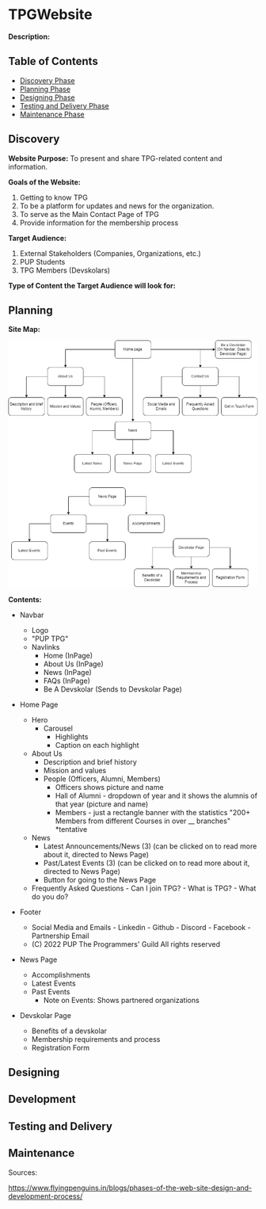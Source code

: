 # TPGWebsite
**Description:**

## Table of Contents
- [Discovery Phase](#discovery)
- [Planning Phase](#planning)
- [Designing Phase](#designing)
- [Testing and Delivery Phase](#testing-and-delivery)
- [Maintenance Phase](#maintenance)

## Discovery
**Website Purpose:** To present and share TPG-related content and information.

**Goals of the Website:** 
1. Getting to know TPG 
2. To be a platform for updates and news for the organization.
3. To serve as the Main Contact Page of TPG
4. Provide information for the membership process

**Target Audience:**
1. External Stakeholders (Companies, Organizations, etc.)
2. PUP Students
3. TPG Members (Devskolars)

**Type of Content the Target Audience will look for:**


## Planning
**Site Map:**

![Site Map](Sitemap.png)

**Contents:**

- Navbar
    - Logo
    - "PUP TPG"
    - Navlinks
        - Home (InPage)
        - About Us (InPage)
        - News (InPage)
        - FAQs (InPage)
        - Be A Devskolar (Sends to Devskolar Page)

- Home Page
    - Hero
        - Carousel
            - Highlights
            - Caption on each highlight
    - About Us
        - Description and brief history
        - Mission and values
        - People (Officers, Alumni, Members)
            - Officers shows picture and name
            - Hall of Alumni - dropdown of year and it shows the alumnis of that year (picture and name)
            - Members - just a rectangle banner with the statistics "200+ Members from different Courses in over __ branches" *tentative
    - News 
        - Latest Announcements/News (3) (can be clicked on to read more about it, directed to News Page)
        - Past/Latest Events (3) (can be clicked on to read more about it, directed to News Page)
        - Button for going to the News Page
    - Frequently Asked Questions
            - Can I join TPG?
            - What is TPG?
            - What do you do?

- Footer
    - Social Media and Emails
            - Linkedin
            - Github
            - Discord
            - Facebook
            - Partnership Email
    - (C) 2022 PUP The Programmers' Guild All rights reserved

- News Page
    - Accomplishments
    - Latest Events
    - Past Events
        - Note on Events: Shows partnered organizations

- Devskolar Page
    - Benefits of a devskolar
    - Membership requirements and process
    - Registration Form

## Designing

## Development

## Testing and Delivery

## Maintenance


Sources:

https://www.flyingpenguins.in/blogs/phases-of-the-web-site-design-and-development-process/
